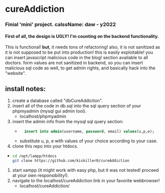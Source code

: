 # cureAddiction
### Finial 'mini' project. calssName: daw - y2022


#### First of all, the design is **UGLY!** I'm counting on the backend functionality.

This is functional! **but**, it needs tons of refactoring!
also, it is not sanitized as it is not supposed to be put into production!
this is easily exploitable!
you can insert javascript malicious code in the blog! section available to all doctors.
form values are not sanitized in backend, so you can insert malicious sql code as well, to get admin rights, and basically hack into the "website".

## install notes:

1. create a database called "dbCureAddiction".
1. insert all of the code in db.sql into the sql query section of your phpmyadmin (mysql gui admin tool).
    -   localhost/phpmyadmin
1. insert the admin info from the mysql sql query section:
    - ```sql
        insert into admin(username, password, email) values(u,p,e);
        ```
    - substitute u, p, e with values of your choice according to your case.
1. clone this repo into your htdocs.
-   ```bash
    cd /opt/lampp/htdocs
    git clone https://github.com/kiskiller0/cureAddiction
    ```
1. start xampp (it might work with easy php, but it was not tested! proceed at your own responsibility!).
1. navigate to the localhost/cureAddiction link in your favorite webbrowser!
    -   localhost/cureAddiction/